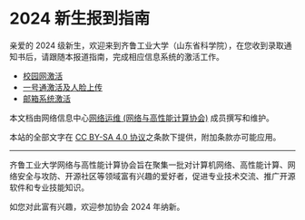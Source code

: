 # 2024 新生报到指南

亲爱的 2024 级新生，欢迎来到齐鲁工业大学（山东省科学院），在您收到录取通知书后，请跟随本报道指南，完成相应信息系统的激活工作。

- [校园网激活](network.md)
- [一号通激活及人脸上传](sso.md)
- [邮箱系统激活](mail.md)


本文档由网络信息中心[网络运维 (网络与高性能计算协会)](https://wlyw.qlu.edu.cn) 成员撰写和维护。

本站的全部文字在 [CC BY-SA 4.0 协议](https://creativecommons.org/licenses/by-sa/4.0/deed.zh)之条款下提供，附加条款亦可能应用。

---

齐鲁工业大学网络与高性能计算协会旨在聚集一批对计算机网络、高性能计算、网络安全与攻防、开源社区等领域富有兴趣的爱好者，促进专业技术交流、推广开源软件和专业技能知识。

如您对此富有兴趣，欢迎参加协会 2024 年纳新。